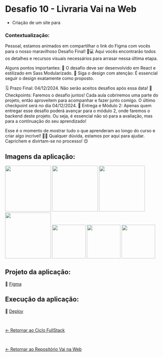 # Desafio 10 - Livraria Vai na Web

- Criação de um site para

### Contextualização:

Pessoal, estamos animados em compartilhar o link do Figma com vocês para o nosso maravilhoso Desafio Final! 🎨💻 Aqui vocês encontrarão todos os detalhes e recursos visuais necessários para arrasar nessa última etapa.

Alguns pontos importantes:
🌟 O desafio deve ser desenvolvido em React e estilizado em Sass Modularizado.
🌟 Siga o design com atenção: É essencial seguir o design exatamente como proposto.

🗓️ Prazo Final: 04/12/2024. Não serão aceitos desafios após essa data!
📅 Checkpoints: Faremos o desafio juntos! Cada aula cobriremos uma parte do projeto, então aproveitem para acompanhar e fazer junto comigo. O último checkpoint será no dia 04/12/2024.
🚀 Entrega e Módulo 2: Apenas quem entregar esse desafio poderá avançar para o módulo 2, onde faremos o backend deste projeto. Ou seja, é essencial não só para a avaliação, mas para a continuação do seu aprendizado!

Esse é o momento de mostrar tudo o que aprenderam ao longo do curso e criar algo incrível! 🚀🌟 Qualquer dúvida, estamos por aqui para ajudar. Caprichem e divirtam-se no processo! 😊
## Imagens da aplicação:

<div align="left">

 <img src="https://i.imgur.com/GIjvnxl.png" height="150" />
 <img src="https://i.imgur.com/0xbr6wS.png" height="150" />
 <img src="https://i.imgur.com/uB2gPNG.png" height="150" />
 <img src="https://i.imgur.com/eDhZivi.png" height="150" />
  <img src="https://i.imgur.com/UKQkfmv.png" height="110" />
 <img src="https://i.imgur.com/LQWVqIL.png" height="110" />
 <img src="https://i.imgur.com/zOAqAWz.png" height="110" />
</div>

## Projeto da aplicação:

📌 [Figma](https://www.figma.com/design/MDGn9uI2Ny5Y8sOJWnmfRp/Proposta-Empower?node-id=0-1&node-type=canvas&t=EndtmH2witkacjOy-0)

## Execução da aplicação:

📌 [Deploy](https://vai-na-web-livraria.vercel.app/)

 <br>
 
[<- Retornar ao Ciclo FullStack](https://github.com/GilvanPOliveira/VaiNaWeb/tree/main/CicloFullStack)

  <br>
  
[<- Retornar ao Repositório Vai na Web](https://github.com/GilvanPOliveira/VaiNaWeb)
